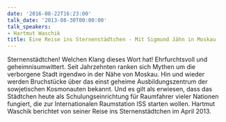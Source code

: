 ```yaml
---
date: '2016-08-22T16:23:00'
talk_date: '2013-08-30T00:00:00'
talk_speakers:
- Hartmut Waschik
title: Eine Reise ins Sternenstädtchen - Mit Sigmund Jähn in Moskau
---
```

Sternenstädtchen! Welchen Klang dieses Wort hat! Ehrfurchtsvoll und geheimnisumwittert. Seit Jahrzehnten ranken sich Mythen um die verborgene Stadt irgendwo in der Nähe von Moskau. Hin und wieder werden Bruchstücke über das einst geheime Ausbildungszentrum der sowjetischen Kosmonauten bekannt. Und es gilt als erwiesen, dass das Städtchen heute als Schulungseinrichtung für Raumfahrer vieler Nationen fungiert, die zur Internationalen Raumstation ISS starten wollen. Hartmut Waschik berichtet von seiner Reise ins Sternenstädtchen im April 2013.

